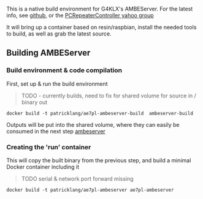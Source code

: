 This is a native build environment for G4KLX's AMBEServer. For the latest info, see [github](https://github.com/dl5di/OpenDV/tree/master/DummyRepeater/DV3000), or the [PCRepeaterController yahoo group](https://groups.yahoo.com/neo/groups/pcrepeatercontroller/info)

It will bring up a container based on resin/raspbian, install the needed tools to build, as well as grab the latest source.


## Building AMBEServer
### Build environment & code compilation
First, set up & run the build environment

> TODO - currently builds, need to fix for shared volume for source in / binary out

```
docker build -t patricklang/ae7pl-ambeserver-build  ambeserver-build
```

Outputs will be put into the shared volume, where they can easily be consumed in the next step [ambeserver](../docker-ambeserver)

### Creating the 'run' container

This will copy the built binary from the previous step, and build a minimal Docker container including it

> TODO serial & network port forward missing

```
docker build -t patricklang/ae7pl-ambeserver ae7pl-ambeserver
```
